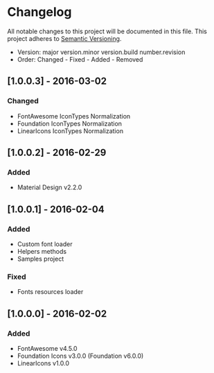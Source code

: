 # Changelog
All notable changes to this project will be documented in this file.
This project adheres to [Semantic Versioning](http://semver.org/).

* Version: major version.minor version.build number.revision
* Order: Changed - Fixed - Added - Removed

## [1.0.0.3] - 2016-03-02
### Changed
- FontAwesome IconTypes Normalization
- Foundation IconTypes Normalization
- LinearIcons IconTypes Normalization

## [1.0.0.2] - 2016-02-29
### Added
- Material Design v2.2.0

## [1.0.0.1] - 2016-02-04
### Added
- Custom font loader
- Helpers methods
- Samples project

### Fixed
- Fonts resources loader

## [1.0.0.0] - 2016-02-02
### Added
- FontAwesome v4.5.0
- Foundation Icons v3.0.0 (Foundation v6.0.0)
- LinearIcons v1.0.0